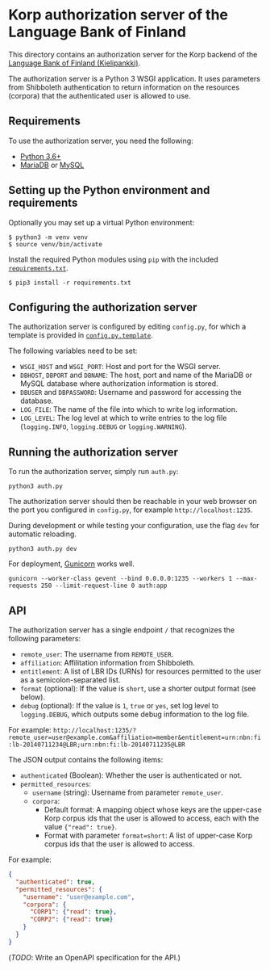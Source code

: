 
# Korp authorization server of the Language Bank of Finland

This directory contains an authorization server for the Korp backend
of the [Language Bank of Finland
(Kielipankki)](https://www.kielipankki.fi/language-bank).

The authorization server is a Python 3 WSGI application. It uses
parameters from Shibboleth authentication to return information on the
resources (corpora) that the authenticated user is allowed to use.


## Requirements

To use the authorization server, you need the following:

* [Python 3.6+](http://python.org/)
* [MariaDB](https://mariadb.org/) or [MySQL](http://www.mysql.com/)


## Setting up the Python environment and requirements

Optionally you may set up a virtual Python environment:

    $ python3 -m venv venv
    $ source venv/bin/activate

Install the required Python modules using `pip` with the included
[`requirements.txt`](requirements.txt).

    $ pip3 install -r requirements.txt


## Configuring the authorization server

The authorization server is configured by editing `config.py`, for
which a template is provided in
[`config.py.template`](config.py.template).

The following variables need to be set:

* `WSGI_HOST` and `WSGI_PORT`: Host and port for the WSGI server.
* `DBHOST`, `DBPORT` and `DBNAME`: The host, port and name of the
  MariaDB or MySQL database where authorization information is stored.
* `DBUSER` and `DBPASSWORD`: Username and password for accessing the
  database.
* `LOG_FILE`: The name of the file into which to write log information.
* `LOG_LEVEL`: The log level at which to write entries to the log file
  (`logging.INFO`, `logging.DEBUG` or `logging.WARNING`).


## Running the authorization server

To run the authorization server, simply run `auth.py`:

    python3 auth.py

The authorization server should then be reachable in your web browser
on the port you configured in `config.py`, for example
`http://localhost:1235`.

During development or while testing your configuration, use the flag
`dev` for automatic reloading.

    python3 auth.py dev

For deployment, [Gunicorn](http://gunicorn.org/) works well.

    gunicorn --worker-class gevent --bind 0.0.0.0:1235 --workers 1 --max-requests 250 --limit-request-line 0 auth:app


## API

The authorization server has a single endpoint `/` that recognizes the
following parameters:

* `remote_user`: The username from `REMOTE_USER`.
* `affiliation`: Affilitation information from Shibboleth.
* `entitlement`: A list of LBR IDs (URNs) for resources permitted to
  the user as a semicolon-separated list.
* `format` (optional): If the value is `short`, use a shorter output
  format (see below).
* `debug` (optional): If the value is `1`, `true` or `yes`, set log
  level to `logging.DEBUG`, which outputs some debug information to
  the log file.

For example:
`http://localhost:1235/?remote_user=user@example.com&affiliation=member&entitlement=urn:nbn:fi:lb-20140711234@LBR;urn:nbn:fi:lb-20140711235@LBR`

The JSON output contains the following items:

* `authenticated` (Boolean): Whether the user is authenticated or not.
* `permitted_resources`:
  * `username` (string): Username from parameter `remote_user`.
  * `corpora`:
    * Default format: A mapping object whose keys are the upper-case
      Korp corpus ids that the user is allowed to access, each with
      the value `{"read": true}`.
    * Format with parameter `format=short`: A list of upper-case Korp
      corpus ids that the user is allowed to access.

For example:

```json
{
  "authenticated": true,
  "permitted_resources": {
    "username": "user@example.com",
    "corpora": {
      "CORP1": {"read": true},
      "CORP2": {"read": true}
    }
  }
}
```

(*TODO*: Write an OpenAPI specification for the API.)
